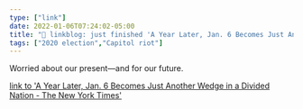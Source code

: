 ```yaml
---
type: ["link"]
date: 2022-01-06T07:24:02-05:00
title: "🔗 linkblog: just finished 'A Year Later, Jan. 6 Becomes Just Another Wedge in a Divided Nation - The New York Times'"
tags: ["2020 election","Capitol riot"]
---
```

Worried about our present—and for our future.
 
[link to 'A Year Later, Jan. 6 Becomes Just Another Wedge in a Divided Nation - The New York Times'](https://www.nytimes.com/2022/01/06/us/politics/jan-6-capitol-riot-aftermath.html)
